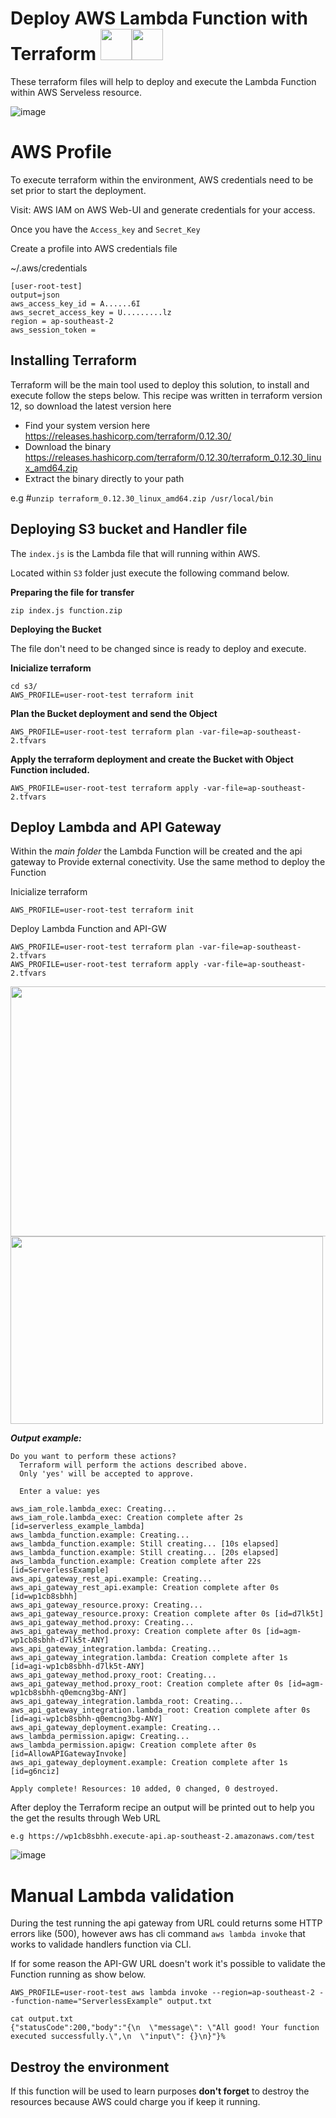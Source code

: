 # Deploy AWS Lambda Function with Terraform <img src="https://user-images.githubusercontent.com/5950117/109472461-42eeed80-7ac6-11eb-96ba-d2e8a391b384.png" width="50" height="50"><img src="https://user-images.githubusercontent.com/5950117/109472646-7fbae480-7ac6-11eb-8ba9-271ff7b0baef.png" width="50" height="50">


These terraform files will help to deploy and execute the Lambda Function within AWS Serveless resource.

![image](https://user-images.githubusercontent.com/5950117/109472297-0cb16e00-7ac6-11eb-8389-1906df953cf3.png)



# AWS Profile 

To execute terraform within the environment, AWS credentials need to be set prior to start the deployment.

Visit: AWS IAM on AWS Web-UI and generate credentials for your access.

Once you have the `Access_key` and `Secret_Key`

Create a profile into AWS credentials file

~/.aws/credentials 

```
[user-root-test]
output=json
aws_access_key_id = A......6I
aws_secret_access_key = U.........lz
region = ap-southeast-2
aws_session_token =
```
## Installing Terraform

Terraform will be the main tool used to deploy this solution, to install and execute follow the steps below.
This recipe was written in terraform version 12, so download the latest version here
* Find your system version here https://releases.hashicorp.com/terraform/0.12.30/
* Download the binary https://releases.hashicorp.com/terraform/0.12.30/terraform_0.12.30_linux_amd64.zip
* Extract the binary directly to your path

 e.g #`unzip terraform_0.12.30_linux_amd64.zip /usr/local/bin` 




## Deploying S3 bucket and Handler file

The `index.js` is the Lambda file that will running within AWS.

Located within `S3` folder just execute the following command below.

**Preparing the file for transfer**
```
zip index.js function.zip
```

**Deploying the Bucket**

The file don't need to be changed since is ready to deploy and execute.

**Inicialize terraform**
```
cd s3/
AWS_PROFILE=user-root-test terraform init
```

**Plan the Bucket deployment and send the Object** 
```
AWS_PROFILE=user-root-test terraform plan -var-file=ap-southeast-2.tfvars
```

**Apply the terraform deployment and create the Bucket with Object Function included.**
```
AWS_PROFILE=user-root-test terraform apply -var-file=ap-southeast-2.tfvars
```

##  Deploy Lambda and API Gateway 

Within the *main folder* the Lambda Function will be created and the api gateway to Provide external conectivity.
Use the same method to deploy the Function

Inicialize terraform
```
AWS_PROFILE=user-root-test terraform init
```

Deploy Lambda Function and API-GW
```
AWS_PROFILE=user-root-test terraform plan -var-file=ap-southeast-2.tfvars
AWS_PROFILE=user-root-test terraform apply -var-file=ap-southeast-2.tfvars
```
<img src="https://user-images.githubusercontent.com/5950117/109471332-be4f9f80-7ac4-11eb-8687-20e5ec71627b.png" width="600" height="400">

<img src="https://user-images.githubusercontent.com/5950117/109471511-f6ef7900-7ac4-11eb-8d2c-e067aee06e8b.png" width="500" height="300">

**_Output example:_**
```
Do you want to perform these actions?
  Terraform will perform the actions described above.
  Only 'yes' will be accepted to approve.

  Enter a value: yes

aws_iam_role.lambda_exec: Creating...
aws_iam_role.lambda_exec: Creation complete after 2s [id=serverless_example_lambda]
aws_lambda_function.example: Creating...
aws_lambda_function.example: Still creating... [10s elapsed]
aws_lambda_function.example: Still creating... [20s elapsed]
aws_lambda_function.example: Creation complete after 22s [id=ServerlessExample]
aws_api_gateway_rest_api.example: Creating...
aws_api_gateway_rest_api.example: Creation complete after 0s [id=wp1cb8sbhh]
aws_api_gateway_resource.proxy: Creating...
aws_api_gateway_resource.proxy: Creation complete after 0s [id=d7lk5t]
aws_api_gateway_method.proxy: Creating...
aws_api_gateway_method.proxy: Creation complete after 0s [id=agm-wp1cb8sbhh-d7lk5t-ANY]
aws_api_gateway_integration.lambda: Creating...
aws_api_gateway_integration.lambda: Creation complete after 1s [id=agi-wp1cb8sbhh-d7lk5t-ANY]
aws_api_gateway_method.proxy_root: Creating...
aws_api_gateway_method.proxy_root: Creation complete after 0s [id=agm-wp1cb8sbhh-q0emcng3bg-ANY]
aws_api_gateway_integration.lambda_root: Creating...
aws_api_gateway_integration.lambda_root: Creation complete after 0s [id=agi-wp1cb8sbhh-q0emcng3bg-ANY]
aws_api_gateway_deployment.example: Creating...
aws_lambda_permission.apigw: Creating...
aws_lambda_permission.apigw: Creation complete after 0s [id=AllowAPIGatewayInvoke]
aws_api_gateway_deployment.example: Creation complete after 1s [id=g6nciz]

Apply complete! Resources: 10 added, 0 changed, 0 destroyed.
```

After deploy the Terraform recipe an output will be printed out to help you the get the results through Web URL
```
e.g https://wp1cb8sbhh.execute-api.ap-southeast-2.amazonaws.com/test
```
![image](https://user-images.githubusercontent.com/5950117/109470101-11285780-7ac3-11eb-9752-06ccf56d1ae4.png)


# Manual Lambda validation

During the test running the api gateway from URL could returns some HTTP errors like (500), however aws has cli command `aws lambda invoke` that works to validade handlers function via CLI.

If for some reason the API-GW URL doesn't work it's possible to validate the Function running as show below.

```
AWS_PROFILE=user-root-test aws lambda invoke --region=ap-southeast-2 --function-name="ServerlessExample" output.txt
```

```
cat output.txt
{"statusCode":200,"body":"{\n  \"message\": \"All good! Your function executed successfully.\",\n  \"input\": {}\n}"}%
```

## Destroy the environment 

If this function will be used to learn purposes **don't forget** to destroy the resources because AWS could charge you if keep it running.



